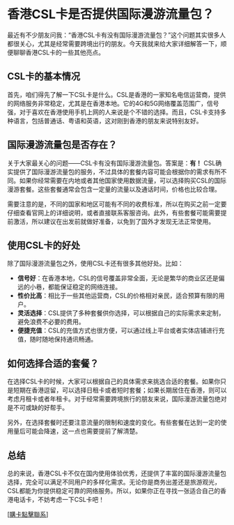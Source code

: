 # 香港CSL卡是否提供国际漫游流量包？

最近有不少朋友问我：“香港CSL卡有没有国际漫游流量包？”这个问题其实很多人都很关心，尤其是经常需要跨境出行的朋友。今天我就来给大家详细解答一下，顺便聊聊香港CSL卡的一些其他亮点。

## CSL卡的基本情况

首先，咱们得先了解一下CSL卡是什么。CSL是香港的一家知名电信运营商，提供的网络服务非常稳定，尤其是在香港本地。它的4G和5G网络覆盖范围广，信号强，对于喜欢在香港使用手机上网的人来说是个不错的选择。而且，CSL卡支持多种语言，包括普通话、粤语和英语，这对刚到香港的朋友来说特别友好。

## 国际漫游流量包是否存在？

关于大家最关心的问题——CSL卡有没有国际漫游流量包。答案是：**有！** CSL确实提供了国际漫游流量包的服务，不过具体的套餐内容可能会根据你的需求有所不同。如果你经常需要在内地或者其他国家使用数据流量，可以选择购买CSL的国际漫游套餐。这些套餐通常会包含一定量的流量以及通话时间，价格也比较合理。

需要注意的是，不同的国家和地区可能有不同的收费标准，所以在购买之前一定要仔细查看官网上的详细说明，或者直接联系客服咨询。此外，有些套餐可能需要提前激活，所以建议在出发前就做好准备，以免到了国外才发现无法正常使用。

## 使用CSL卡的好处

除了国际漫游流量包之外，使用CSL卡还有很多其他好处。比如：

- **信号好**：在香港本地，CSL的信号覆盖非常全面，无论是繁华的商业区还是偏远的小巷，都能保证稳定的网络连接。
- **性价比高**：相比于一些其他运营商，CSL的价格相对亲民，适合预算有限的用户。
- **灵活选择**：CSL提供了多种套餐供你选择，可以根据自己的实际需求来定制，避免浪费不必要的费用。
- **便捷充值**：CSL的充值方式也很方便，可以通过线上平台或者实体店铺进行充值，随时随地保持通讯畅通。

## 如何选择合适的套餐？

在选择CSL卡的时候，大家可以根据自己的具体需求来挑选合适的套餐。如果你只是短期在香港逗留，可以选择日租卡或者短时套餐；如果长期居住在香港，则可以考虑月租卡或者年租卡。对于经常需要跨境旅行的朋友来说，国际漫游流量包绝对是不可或缺的好帮手。

另外，在选择套餐时还要注意流量的限制和速度的变化。有些套餐在达到一定的使用量后可能会降速，这一点也需要提前了解清楚。

## 总结

总的来说，香港CSL卡不仅在国内使用体验优秀，还提供了丰富的国际漫游流量包选择，完全可以满足不同用户的多样化需求。无论你是商务出差还是旅游观光，CSL都能为你提供稳定可靠的网络服务。所以，如果你正在寻找一张适合自己的香港电话卡，不妨考虑一下CSL卡吧！

[[購卡點擊聯系](https://t.me/s/SXDXQF)]